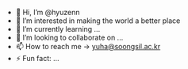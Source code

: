 - 👋 Hi, I’m @hyuzenn
- 👀 I’m interested in making the world a better place
- 🌱 I’m currently learning ...
- 💞️ I’m looking to collaborate on ...
- 📫 How to reach me → yuha@soongsil.ac.kr
- ⚡ Fun fact: ...

<!---
hyuzenn/hyuzenn is a ✨ special ✨ repository because its `README.md` (this file) appears on your GitHub profile.
You can click the Preview link to take a look at your changes.
--->
